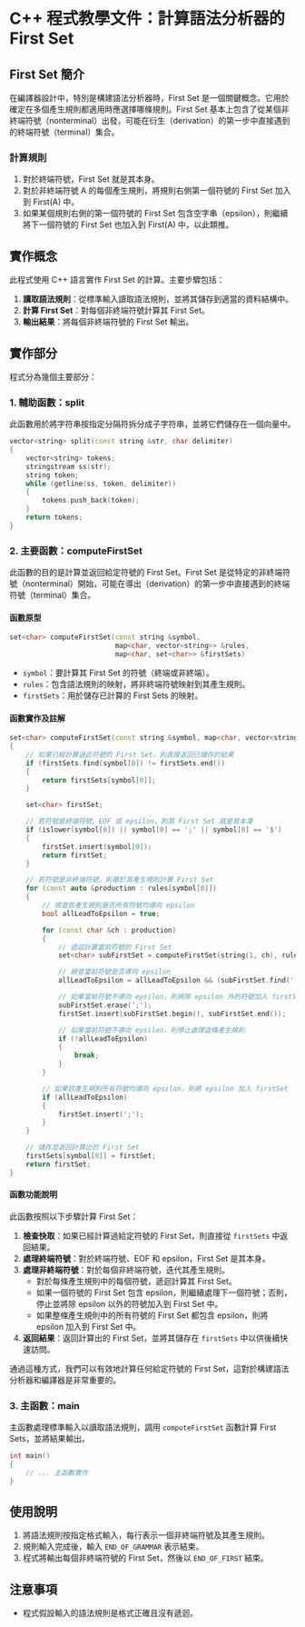 # C++ 程式教學文件：計算語法分析器的 First Set

## First Set 簡介

在編譯器設計中，特別是構建語法分析器時，First Set 是一個關鍵概念。它用於確定在多個產生規則都適用時應選擇哪條規則。First Set 基本上包含了從某個非終端符號（nonterminal）出發，可能在衍生（derivation）的第一步中直接遇到的終端符號（terminal）集合。

### 計算規則

1. 對於終端符號，First Set 就是其本身。
2. 對於非終端符號 A 的每個產生規則，將規則右側第一個符號的 First Set 加入到 First(A) 中。
3. 如果某個規則右側的第一個符號的 First Set 包含空字串（epsilon），則繼續將下一個符號的 First Set 也加入到 First(A) 中，以此類推。

## 實作概念

此程式使用 C++ 語言實作 First Set 的計算。主要步驟包括：

1. **讀取語法規則**：從標準輸入讀取語法規則，並將其儲存到適當的資料結構中。
2. **計算 First Set**：對每個非終端符號計算其 First Set。
3. **輸出結果**：將每個非終端符號的 First Set 輸出。

## 實作部分
程式分為幾個主要部分：

### 1. 輔助函數：split
此函數用於將字符串按指定分隔符拆分成子字符串，並將它們儲存在一個向量中。

```cpp
vector<string> split(const string &str, char delimiter)
{
    vector<string> tokens;
    stringstream ss(str);
    string token;
    while (getline(ss, token, delimiter))
    {
        tokens.push_back(token);
    }
    return tokens;
}
```

### 2. 主要函數：computeFirstSet

此函數的目的是計算並返回給定符號的 First Set。First Set 是從特定的非終端符號（nonterminal）開始，可能在導出（derivation）的第一步中直接遇到的終端符號（terminal）集合。

#### 函數原型

```cpp
set<char> computeFirstSet(const string &symbol, 
                          map<char, vector<string>> &rules, 
                          map<char, set<char>> &firstSets)
```

- `symbol`：要計算其 First Set 的符號（終端或非終端）。
- `rules`：包含語法規則的映射，將非終端符號映射到其產生規則。
- `firstSets`：用於儲存已計算的 First Sets 的映射。

#### 函數實作及註解

```cpp
set<char> computeFirstSet(const string &symbol, map<char, vector<string>> &rules, map<char, set<char>> &firstSets)
{
    // 如果已經計算過此符號的 First Set，則直接返回已儲存的結果
    if (firstSets.find(symbol[0]) != firstSets.end())
    {
        return firstSets[symbol[0]];
    }

    set<char> firstSet;

    // 若符號是終端符號、EOF 或 epsilon，則其 First Set 就是其本身
    if (islower(symbol[0]) || symbol[0] == ';' || symbol[0] == '$')
    {
        firstSet.insert(symbol[0]);
        return firstSet;
    }

    // 若符號是非終端符號，則基於其產生規則計算 First Set
    for (const auto &production : rules[symbol[0]])
    {
        // 檢查該產生規則是否所有符號均導向 epsilon
        bool allLeadToEpsilon = true;

        for (const char &ch : production)
        {
            // 遞迴計算當前符號的 First Set
            set<char> subFirstSet = computeFirstSet(string(1, ch), rules, firstSets);

            // 檢查當前符號是否導向 epsilon
            allLeadToEpsilon = allLeadToEpsilon && (subFirstSet.find(';') != subFirstSet.end());

            // 如果當前符號不導向 epsilon，則將除 epsilon 外的符號加入 firstSet
            subFirstSet.erase(';');
            firstSet.insert(subFirstSet.begin(), subFirstSet.end());

            // 如果當前符號不導向 epsilon，則停止處理這條產生規則
            if (!allLeadToEpsilon)
            {
                break;
            }
        }

        // 如果該產生規則所有符號均導向 epsilon，則將 epsilon 加入 firstSet
        if (allLeadToEpsilon)
        {
            firstSet.insert(';');
        }
    }

    // 儲存並返回計算出的 First Set
    firstSets[symbol[0]] = firstSet;
    return firstSet;
}
```

#### 函數功能說明

此函數按照以下步驟計算 First Set：

1. **檢查快取**：如果已經計算過給定符號的 First Set，則直接從 `firstSets` 中返回結果。
2. **處理終端符號**：對於終端符號、EOF 和 epsilon，First Set 是其本身。
3. **處理非終端符號**：對於每個非終端符號，迭代其產生規則。
   - 對於每條產生規則中的每個符號，遞迴計算其 First Set。
   - 如果一個符號的 First Set 包含 epsilon，則繼續處理下一個符號；否則，停止並將除 epsilon 以外的符號加入到 First Set 中。
   - 如果整條產生規則中的所有符號的 First Set 都包含 epsilon，則將 epsilon 加入到 First Set 中。
4. **返回結果**：返回計算出的 First Set，並將其儲存在 `firstSets` 中以供後續快速訪問。

通過這種方式，我們可以有效地計算任何給定符號的 First Set，這對於構建語法分析器和編譯器是非常重要的。

### 3. 主函數：main

主函數處理標準輸入以讀取語法規則，調用 `computeFirstSet` 函數計算 First Sets，並將結果輸出。

```cpp
int main()
{
    // ... 主函數實作
}
```

## 使用說明
1. 將語法規則按指定格式輸入，每行表示一個非終端符號及其產生規則。
2. 規則輸入完成後，輸入 `END_OF_GRAMMAR` 表示結束。
3. 程式將輸出每個非終端符號的 First Set，然後以 `END_OF_FIRST` 結束。

## 注意事項
- 程式假設輸入的語法規則是格式正確且沒有遞迴。
